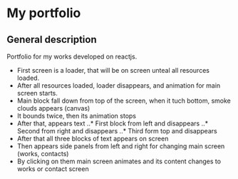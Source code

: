 # My portfolio

## General description

Portfolio for my works developed on reactjs.

* First screen is a loader, that will be on screen unteal all resources loaded.
* After all resources loaded, loader disappears, and animation for main screen starts.
* Main block fall down from top of the screen, when it tuch bottom, smoke clouds appears (canvas)
* It bounds twice, then its animation stops
* After that, appears text
    ..* First block from left and disappears
    ..* Second from right and disappears
    ..* Third form top and disappears
* After that all three blocks of text appears on screen
* Then appears side panels from left and right for changing main screen (works, contacts)
* By clicking on them main screen animates and its content changes to works or contact screen

